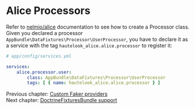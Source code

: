 # Alice Processors

Refer to [nelmio/alice](https://github.com/nelmio/alice/blob/2.x/doc/processors.md#processors) documentation to see how to create a Processor
class. Given you declared a processor `AppBundle\DataFixtures\Processor\UserProcessor`, you have to declare it as a
service with the tag `hautelook_alice.alice.processor` to register it:

```yaml
# app/config/services.yml

services:
    alice.processor.user:
        class: AppBundle\DataFixtures\Processor\UserProcessor
        tags: [ { name: hautelook_alice.alice.processor } ]
```

Previous chapter: [Custom Faker providers](faker-providers.md)<br />
Next chapter: [DoctrineFixturesBundle support](doctrine-fixtures-bundle.md)
